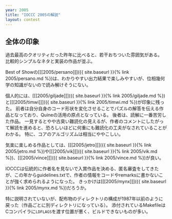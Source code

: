 ```yaml
---
year: 2005
title: "IOCCC 2005の解説"
layout: contest
---
```

## 全体の印象

過去最高のクオリティだった昨年に比べると、若干おちついた雰囲気がある。
比較的シンプルなネタと実装の作品が並ぶ。

Best of Showの[[[2005/persano]]]({{ site.baseurl }}{% link 2005/persano.md %})は、わかりやすい出力結果で楽しみやすいが、位相幾何学の知識がないので読み解けそうにない。

個人的には、[[[2005/giljade]]]({{ site.baseurl }}{% link 2005/giljade.md %})と[[[2005/timwi]]]({{ site.baseurl }}{% link 2005/timwi.md %})が印象に残った。
前者は自分自身のコード形状を変化させることでパズルの解答を伝える作品となっており、Quineの活用の原点となっている。
後者は、読解に一番苦労した作品。
一見するとやや古臭い難読化の見えるが、作者のコメントにしたがって解読を進めると、恐ろしいほどに何重にも難読化の工夫がなされていることがわかる。
特に、コアのアルゴリズムは相当にややこしい。

気楽に楽しめる作品としては、[[[2005/jetro]]]({{ site.baseurl }}{% link 2005/jetro.md %})や[[[2005/vik]]]({{ site.baseurl }}{% link 2005/vik.md %})、[[[2005/vince]]]({{ site.baseurl }}{% link 2005/vince.md %})が良い。

IOCCCは伝統的に作者名を見ないで入賞作品を決める、匿名審査をしてきたが、この年からguidelines.txtで、作者の情報をコードやremarksに書かないことが強く求められるようになった。
きっかけは[[[2005/mynx]]]({{ site.baseurl }}{% link 2005/mynx.md %})だろうか。

特に説明されていないが、配布物のディレクトリの構成が1987年以前のように戻った（作品ごとに別ディレクトリになっている）。
添付されているMakefileはCコンパイラに`LDFLAGS`を渡す位置が悪く、ビルドできないものが多い。
